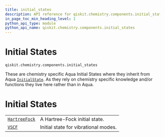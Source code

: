 ```yaml
---
title: initial_states
description: API reference for qiskit.chemistry.components.initial_states
in_page_toc_min_heading_level: 1
python_api_type: module
python_api_name: qiskit.chemistry.components.initial_states
---
```


<span id="module-qiskit.chemistry.components.initial_states" />

<span id="qiskit-chemistry-components-initial-states" />

# Initial States

<span id="module-qiskit.chemistry.components.initial_states" />

`qiskit.chemistry.components.initial_states`

These are chemistry specific Aqua Initial States where they inherit from Aqua [`InitialState`](qiskit.aqua.components.initial_states.InitialState "qiskit.aqua.components.initial_states.InitialState"). As they rely on chemistry specific knowledge and/or functions they live here rather than in Aqua.

# Initial States

|                                                                                                                                  |                                      |
| -------------------------------------------------------------------------------------------------------------------------------- | ------------------------------------ |
| [`HartreeFock`](qiskit.chemistry.components.initial_states.HartreeFock "qiskit.chemistry.components.initial_states.HartreeFock") | A Hartree-Fock initial state.        |
| [`VSCF`](qiskit.chemistry.components.initial_states.VSCF "qiskit.chemistry.components.initial_states.VSCF")                      | Initial state for vibrational modes. |

